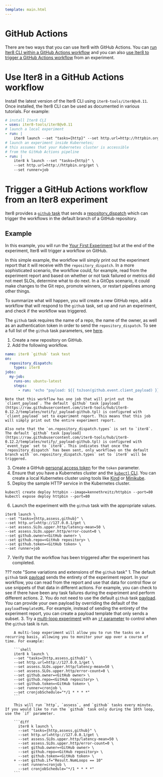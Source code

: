 ```yaml
---
template: main.html
---
```


# GitHub Actions

There are two ways that you can use Iter8 with GitHub Actions. You can [run Iter8 CLI within a GitHub Actions workflow](#use-iter8-in-a-github-actions-workflow) and you can also [use Iter8 to trigger a GitHub Actions workflow](#use-iter8-to-trigger-a-github-actions-workflow) from an experiment.

# Use Iter8 in a GitHub Actions workflow

Install the latest version of the Iter8 CLI using `iter8-tools/iter8@v0.11`. Once installed, the Iter8 CLI can be used as documented in various tutorials. For example:

```yaml linenums="1"
# install Iter8 CLI
- uses: iter8-tools/iter8@v0.11
# launch a local experiment
- run: |
    iter8 launch --set "tasks={http}" --set http.url=http://httpbin.org/get
# launch an experiment inside Kubernetes;
# this assumes that your Kubernetes cluster is accessible 
# from the GitHub Actions pipeline
- run: |
    iter8 k launch --set "tasks={http}" \
    --set http.url=http://httpbin.org/get \
    --set runner=job
```

# Trigger a GitHub Actions workflow from an Iter8 experiment

Iter8 provides a [`github` task](../..user-guide/tasks/github) that sends a [repository_dispatch](https://docs.github.com/en/developers/webhooks-and-events/webhooks/webhook-events-and-payloads#repository_dispatch) which can trigger the workflows in the default branch of a GitHub repository.

## Example

In this example, you will run the [Your First Experiment](../../getting-started/your-first-experiment.md) but at the end of the experiment, Iter8 will trigger a workflow on GitHub.

In this simple example, the workflow will simply print out the experiment report that it will receive with the `repository_dispatch`. In a more sophisticated scenario, the workflow could, for example, read from the experiment report and based on whether or not task failured or metrics did not meet SLOs, determine what to do next. In a GitOps scenario, it could make changes to the Git repo, promote winners, or restart pipelines among other things.

To summarize what will happen, you will create a new GitHub repo, add a workflow that will respond to the `github` task, set up and run an experiment, and check if the workflow was triggered.

The `github` task requires the name of a repo, the name of the owner, as well as an authentication token in order to send the `repository_dispatch`. To see a full list of the `github` task parameters, see [here](../../user-guide/tasks/github.md#parameters).

1. Create a new repository on GitHub.
2. Add the following workflow.
```yaml
name: iter8 `github` task test
on:
  repository_dispatch:
    types: iter8
jobs:
  my-job:
    runs-on: ubuntu-latest
    steps:
      - run: 'echo "payload: ${{ toJson(github.event.client_payload) }}"'
```

    Note that this workflow has one job that will print out the `client_payload`. The default `github` task [payload](https://raw.githubusercontent.com/iter8-tools/hub/iter8-0.12.2/templates/notify/_payload-github.tpl) is configured with `client_payload` set to experiment report. This means that this job will simply print out the entire experiment report.

    Also note that the `on.repository_dispatch.types` is set to `iter8`. The default `github` task [payload](https://raw.githubusercontent.com/iter8-tools/hub/iter8-0.12.2/templates/notify/_payload-github.tpl) is configured with `event_type` set to `iter8`. This indicates that once the `repository_dispatch` has been sent, only workflows on the default branch with `on.repository_dispatch.types` set to `iter8` will be triggered.

3. Create a GitHub [personal access token](https://docs.github.com/en/authentication/keeping-your-account-and-data-secure/creating-a-personal-access-token) for the `token` parameter.
4. Ensure that you have a Kubernetes cluster and the [`kubectl` CLI](https://kubernetes.io/docs/reference/kubectl/). You can create a local Kubernetes cluster using tools like [Kind](https://kind.sigs.k8s.io/) or [Minikube](https://minikube.sigs.k8s.io/docs/).
5. Deploy the sample HTTP service in the Kubernetes cluster.
```shell
kubectl create deploy httpbin --image=kennethreitz/httpbin --port=80
kubectl expose deploy httpbin --port=80
```
6. Launch the experiment with the `github` task with the appropriate values.
```shell
iter8 launch \
--set "tasks={http,assess,github}" \
--set http.url=http://127.0.0.1/get \
--set assess.SLOs.upper.http/latency-mean=50 \
--set assess.SLOs.upper.http/error-count=0 \
--set github.owner=<GitHub owner> \
--set github.repo=<GitHub repository> \
--set github.token=<GitHub token> \
--set runner=job
```
7. Verify that the workflow has been triggered after the experiment has completed.

??? note "Some variations and extensions of the `github` task"
    1. The default `github` task [payload](https://raw.githubusercontent.com/iter8-tools/hub/iter8-0.12.2/templates/notify/_payload-github.tpl) sends the entirety of the experiment report. In your workflow, you can read from the report and use that data for control flow or use snippets of that data in different actions. For example, you can check to see if there have been any task failures during the experiment and perform different actions.
    2. You do not need to use the default `github` task [payload](https://raw.githubusercontent.com/iter8-tools/hub/iter8-0.12.2/templates/notify/_payload-github.tpl). You can provide your own payload by overriding the default of the `payloadTemplateURL`. For example, instead of sending the entirety of the experiment report, you can create a payload template that only sends a subset.
    3. Try a [multi-loop experiment](../../getting-started/concepts.md#runner) with an [`if` parameter](../../user-guide/tasks/github.md#if-parameter) to control when the `github` task is run. 
    
        A multi-loop experiment will allow you to run the tasks on a recurring basis, allowing you to monitor your app over a course of time. For example:

        ```shell
        iter8 k launch \
        --set "tasks={http,assess,github}" \
        --set http.url=http://127.0.0.1/get \
        --set assess.SLOs.upper.http/latency-mean=50 \
        --set assess.SLOs.upper.http/error-count=0 \
        --set github.owner=<GitHub owner> \
        --set github.repo=<GitHub repository> \
        --set github.token=<GitHub token> \
        --set runner=cronjob \
        --set cronjobSchedule="*/1 * * * *"
        ```

        This will run `http`, `assess`, and `github` tasks every minute. If you would like to run the `github` task only during the 10th loop, use the `if` parameter.

        ```diff
          iter8 k launch \
          --set "tasks={http,assess,github}" \
          --set http.url=http://127.0.0.1/get \
          --set assess.SLOs.upper.http/latency-mean=50 \
          --set assess.SLOs.upper.http/error-count=0 \
          --set github.owner=<GitHub owner> \
          --set github.repo=<GitHub repository> \
          --set github.token=<GitHub token> \
        + --set github.if="Result.NumLoops == 10"
          --set runner=cronjob \
          --set cronjobSchedule="*/1 * * * *"
        ```
